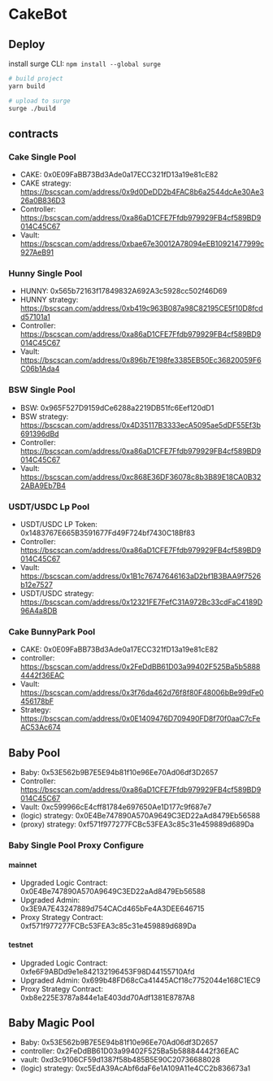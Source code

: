 # CakeBot

## Deploy

install surge CLI: `npm install --global surge`

```sh
# build project
yarn build

# upload to surge
surge ./build
```

## contracts

### Cake Single Pool

- CAKE: 0x0E09FaBB73Bd3Ade0a17ECC321fD13a19e81cE82
- CAKE strategy: https://bscscan.com/address/0x9d0DeDD2b4FAC8b6a2544dcAe30Ae326a0B836D3
- Controller: https://bscscan.com/address/0xa86aD1CFE7Ffdb979929FB4cf589BD9014C45C67
- Vault: https://bscscan.com/address/0xbae67e30012A78094eEB10921477999c927AeB91

### Hunny Single Pool

- HUNNY: 0x565b72163f17849832A692A3c5928cc502f46D69
- HUNNY strategy: https://bscscan.com/address/0xb419c963B087a98C82195CE5f10D8fcdd57101a1
- Controller: https://bscscan.com/address/0xa86aD1CFE7Ffdb979929FB4cf589BD9014C45C67
- Vault: https://bscscan.com/address/0x896b7E198fe3385EB50Ec36820059F6C06b1Ada4

### BSW Single Pool

- BSW: 0x965F527D9159dCe6288a2219DB51fc6Eef120dD1
- BSW strategy: https://bscscan.com/address/0x4D35117B3333ecA5095ae5dDF55Ef3b691396dBd
- Controller: https://bscscan.com/address/0xa86aD1CFE7Ffdb979929FB4cf589BD9014C45C67
- Vault: https://bscscan.com/address/0xc868E36DF36078c8b3B89E18CA0B322ABA9Eb7B4

### USDT/USDC Lp Pool

- USDT/USDC LP Token: 0x1483767E665B3591677Fd49F724bf7430C18Bf83
- Controller: https://bscscan.com/address/0xa86aD1CFE7Ffdb979929FB4cf589BD9014C45C67
- Vault: https://bscscan.com/address/0x1B1c76747646163aD2bf1B3BAA9f7526b12e7527
- USDT/USDC strategy: https://bscscan.com/address/0x12321FE7FefC31A972Bc33cdFaC4189D96A4a8DB

### Cake BunnyPark Pool

- CAKE: 0x0E09FaBB73Bd3Ade0a17ECC321fD13a19e81cE82
- controller: https://bscscan.com/address/0x2FeDdBB61D03a99402F525Ba5b58884442f36EAC
- Vault: https://bscscan.com/address/0x3f76da462d76f8f80F48006bBe99dFe0456178bF
- Strategy: https://bscscan.com/address/0x0E1409476D709490FD8f70f0aaC7cFeAC53Ac674

## Baby Pool

- Baby: 0x53E562b9B7E5E94b81f10e96Ee70Ad06df3D2657
- Controller: https://bscscan.com/address/0xa86aD1CFE7Ffdb979929FB4cf589BD9014C45C67
- Vault: 0xc599966cE4cff81784e697650Ae1D177c9f687e7
- (logic) strategy: 0x0E4Be747890A570A9649C3ED22aAd8479Eb56588
- (proxy) strategy: 0xf571f977277FCBc53FEA3c85c31e459889d689Da

### Baby Single Pool Proxy Configure

#### mainnet

- Upgraded Logic Contract: 0x0E4Be747890A570A9649C3ED22aAd8479Eb56588
- Upgraded Admin: 0x3E9A7E43247889d754CACd465bFe4A3DEE646715
- Proxy Strategy Contract: 0xf571f977277FCBc53FEA3c85c31e459889d689Da

#### testnet

- Upgraded Logic Contract: 0xfe6F9ABDd9e1e842132196453F98D44155710Afd
- Upgraded Admin: 0x699b48FD68cCa41445ACf18c7752044e168C1EC9
- Proxy Strategy Contract: 0xb8e225E3787a844e1aE403dd70Adf1381E8787A8

## Baby Magic Pool

- Baby: 0x53E562b9B7E5E94b81f10e96Ee70Ad06df3D2657
- controller: 0x2FeDdBB61D03a99402F525Ba5b58884442f36EAC
- vault: 0xd3c9106CF59d1387f58b485B5E90C20736688028
- (logic) strategy: 0xc5EdA39AcAbf6daF6e1A109A11e4CC2b836673a1
